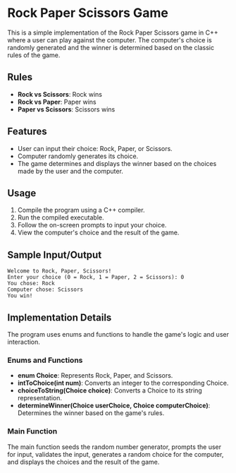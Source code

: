 # Rock Paper Scissors Game

This is a simple implementation of the Rock Paper Scissors game in C++ where a user can play against the computer. The computer's choice is randomly generated and the winner is determined based on the classic rules of the game.

## Rules

- **Rock vs Scissors**: Rock wins
- **Rock vs Paper**: Paper wins
- **Paper vs Scissors**: Scissors wins

## Features

- User can input their choice: Rock, Paper, or Scissors.
- Computer randomly generates its choice.
- The game determines and displays the winner based on the choices made by the user and the computer.

## Usage

1. Compile the program using a C++ compiler.
2. Run the compiled executable.
3. Follow the on-screen prompts to input your choice.
4. View the computer's choice and the result of the game.

## Sample Input/Output

    Welcome to Rock, Paper, Scissors!
    Enter your choice (0 = Rock, 1 = Paper, 2 = Scissors): 0
    You chose: Rock
    Computer chose: Scissors
    You win!

## Implementation Details

The program uses enums and functions to handle the game's logic and user interaction.

### Enums and Functions

- **enum Choice**: Represents Rock, Paper, and Scissors.
- **intToChoice(int num)**: Converts an integer to the corresponding Choice.
- **choiceToString(Choice choice)**: Converts a Choice to its string representation.
- **determineWinner(Choice userChoice, Choice computerChoice)**: Determines the winner based on the game's rules.

### Main Function

The main function seeds the random number generator, prompts the user for input, validates the input, generates a random choice for the computer, and displays the choices and the result of the game.
